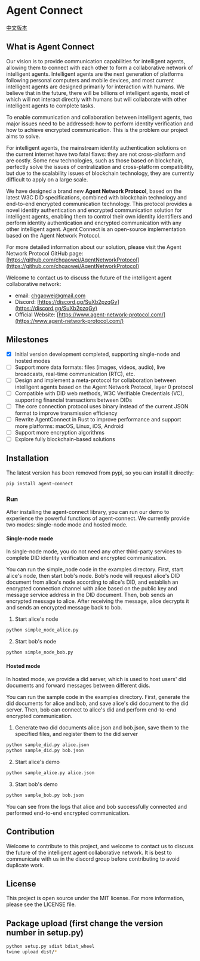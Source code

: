 # Agent Connect
[中文版本](README.cn.md)
## What is Agent Connect

Our vision is to provide communication capabilities for intelligent agents, allowing them to connect with each other to form a collaborative network of intelligent agents. Intelligent agents are the next generation of platforms following personal computers and mobile devices, and most current intelligent agents are designed primarily for interaction with humans. We believe that in the future, there will be billions of intelligent agents, most of which will not interact directly with humans but will collaborate with other intelligent agents to complete tasks. 

To enable communication and collaboration between intelligent agents, two major issues need to be addressed: how to perform identity verification and how to achieve encrypted communication. This is the problem our project aims to solve.

For intelligent agents, the mainstream identity authentication solutions on the current internet have two fatal flaws: they are not cross-platform and are costly. Some new technologies, such as those based on blockchain, perfectly solve the issues of centralization and cross-platform compatibility, but due to the scalability issues of blockchain technology, they are currently difficult to apply on a large scale.

We have designed a brand new **Agent Network Protocol**, based on the latest W3C DID specifications, combined with blockchain technology and end-to-end encrypted communication technology. This protocol provides a novel identity authentication and encrypted communication solution for intelligent agents, enabling them to control their own identity identifiers and perform identity authentication and encrypted communication with any other intelligent agent. Agent Connect is an open-source implementation based on the Agent Network Protocol.

For more detailed information about our solution, please visit the Agent Network Protocol GitHub page: [https://github.com/chgaowei/AgentNetworkProtocol](https://github.com/chgaowei/AgentNetworkProtocol)

Welcome to contact us to discuss the future of the intelligent agent collaborative network:
- email: chgaowei@gmail.com
- Discord: [https://discord.gg/SuXb2pzqGy](https://discord.gg/SuXb2pzqGy)  
- Official Website: [https://www.agent-network-protocol.com/](https://www.agent-network-protocol.com/)  

## Milestones
- [x] Initial version development completed, supporting single-node and hosted modes
- [ ] Support more data formats: files (images, videos, audio), live broadcasts, real-time communication (RTC), etc.
- [ ] Design and implement a meta-protocol for collaboration between intelligent agents based on the Agent Network Protocol, layer 0 protocol
- [ ] Compatible with DID web methods, W3C Verifiable Credentials (VC), supporting financial transactions between DIDs
- [ ] The core connection protocol uses binary instead of the current JSON format to improve transmission efficiency
- [ ] Rewrite AgentConnect in Rust to improve performance and support more platforms: macOS, Linux, iOS, Android
- [ ] Support more encryption algorithms
- [ ] Explore fully blockchain-based solutions

## Installation

The latest version has been removed from pypi, so you can install it directly:

```bash
pip install agent-connect
```

### Run

After installing the agent-connect library, you can run our demo to experience the powerful functions of agent-connect. We currently provide two modes: single-node mode and hosted mode.

#### Single-node mode

In single-node mode, you do not need any other third-party services to complete DID identity verification and encrypted communication.

You can run the simple_node code in the examples directory. First, start alice's node, then start bob's node. Bob's node will request alice's DID document from alice's node according to alice's DID, and establish an encrypted connection channel with alice based on the public key and message service address in the DID document. Then, bob sends an encrypted message to alice. After receiving the message, alice decrypts it and sends an encrypted message back to bob.

1. Start alice's node
```bash
python simple_node_alice.py
```

2. Start bob's node
```bash
python simple_node_bob.py
``` 

#### Hosted mode

In hosted mode, we provide a did server, which is used to host users' did documents and forward messages between different dids.

You can run the sample code in the examples directory. First, generate the did documents for alice and bob, and save alice's did document to the did server. Then, bob can connect to alice's did and perform end-to-end encrypted communication.

1. Generate two did documents alice.json and bob.json, save them to the specified files, and register them to the did server
```bash
python sample_did.py alice.json
python sample_did.py bob.json
```

2. Start alice's demo
```bash
python sample_alice.py alice.json
```

3. Start bob's demo
```bash
python sample_bob.py bob.json
```

You can see from the logs that alice and bob successfully connected and performed end-to-end encrypted communication.

## Contribution

Welcome to contribute to this project, and welcome to contact us to discuss the future of the intelligent agent collaborative network. It is best to communicate with us in the discord group before contributing to avoid duplicate work.

## License
    
This project is open source under the MIT license. For more information, please see the LICENSE file.

## Package upload (first change the version number in setup.py)

```bash
python setup.py sdist bdist_wheel 
twine upload dist/*        
```

